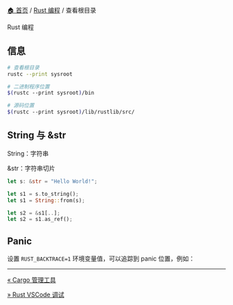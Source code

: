 [🏠 首页](../_index.md) / [Rust 编程](_index.md) / 查看根目录

Rust 编程

## 信息

```bash
# 查看根目录
rustc --print sysroot

# 二进制程序位置
$(rustc --print sysroot)/bin

# 源码位置 
$(rustc --print sysroot)/lib/rustlib/src/
```

## String 与 &str

String：字符串

&str：字符串切片

```rust
let s: &str = "Hello World!";

let s1 = s.to_string(); 
let s1 = String::from(s);

let s2 = &s1[..];
let s2 = s1.as_ref();
```

## Panic

设置 `RUST_BACKTRACE=1` 环境变量值，可以追踪到 panic 位置，例如：

---
[« Cargo 管理工具](02-cargo.md)

[» Rust VSCode 调试](vscode-debugging.md)
